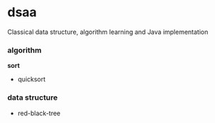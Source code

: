 # dsaa
Classical data structure, algorithm learning and Java implementation

### algorithm

**sort** 
+ quicksort

### data structure
+ red-black-tree

